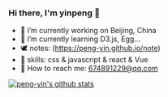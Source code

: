### Hi there, I'm yinpeng 👋

- 🔭 I’m currently working on Beijing, China
- 🌱 I’m currently learning D3.js, Egg...
- 🕊 notes: (https://peng-yin.github.io/note) 
- 🦋 skills: css & javascript & react & Vue
- 💬 How to reach me: 674891229@qq.com

[![peng-yin's github stats](https://github-readme-stats.vercel.app/api?username=peng-yin&show_icons=true&hide_title=true&theme=dracula)](https://github.com/anuraghazra/github-readme-stats)
